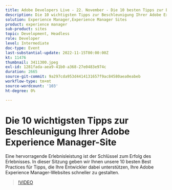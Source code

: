 ```yaml
---
title: Adobe Developers Live - 22. November - Die 10 besten Tipps zur Beschleunigung Ihrer Adobe Experience Manager-Site
description: Die 10 wichtigsten Tipps zur Beschleunigung Ihrer Adobe Experience Manager-SiteDie großartige Leistung des Erlebnisses ist der Schlüssel zum Erfolg des Erlebnisses. In dieser Sitzung geben wir Ihnen unsere 10 besten Best Practices für Tipps, die Ihre Entwickler dabei unterstützen, Ihre Adobe Experience Manager-Websites schneller zu gestalten.
solution: Experience Manager,Experience Manager Sites
product: experience manager
sub-product: sites
topic: Development, Headless
role: Developer
level: Intermediate
doc-type: Event
last-substantial-update: 2022-11-15T00:00:00Z
kt: 11476
thumbnail: 3411300.jpeg
exl-id: 1281fada-aea9-41b0-a368-27e0483e974c
duration: 2665
source-git-commit: 9a297cda953d4414131657f9ac84580aea0eabeb
workflow-type: tm+mt
source-wordcount: '103'
ht-degree: 0%

---
```


# Die 10 wichtigsten Tipps zur Beschleunigung Ihrer Adobe Experience Manager-Site

Eine hervorragende Erlebnisleistung ist der Schlüssel zum Erfolg des Erlebnisses. In dieser Sitzung geben wir Ihnen unsere 10 besten Best Practices für Tipps, die Ihre Entwickler dabei unterstützen, Ihre Adobe Experience Manager-Websites schneller zu gestalten.

>[!VIDEO](https://video.tv.adobe.com/v/3411300/?quality=12&learn=on)
